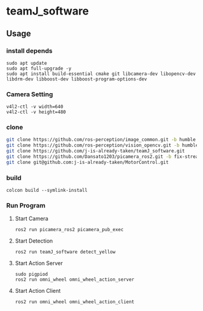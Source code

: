 # teamJ_software

## Usage
### install depends
```
sudo apt update
sudo apt full-upgrade -y
sudo apt install build-essential cmake git libcamera-dev libopencv-dev libdrm-dev libboost-dev libboost-program-options-dev
```

### Camera Setting
```
v4l2-ctl -v width=640
v4l2-ctl -v height=480
```

### clone
```bash
git clone https://github.com/ros-perception/image_common.git -b humble
git clone https://github.com/ros-perception/vision_opencv.git -b humble
git clone https://github.com/j-is-already-taken/teamJ_software.git
git clone https://github.com/Dansato1203/picamera_ros2.git -b fix-streamroles-removal
git clone git@github.com:j-is-already-taken/MotorControl.git
```

### build
```
colcon build --symlink-install
```

### Run Program
1. Start Camera
   ```
   ros2 run picamera_ros2 picamera_pub_exec
   ```
3. Start Detection
   ```
   ros2 run teamJ_software detect_yellow
   ```
5. Start Action Server
   ```
   sudo pigpiod
   ros2 run omni_wheel omni_wheel_action_server
   ```
7. Start Action Client
   ```
   ros2 run omni_wheel omni_wheel_action_client
   ```

